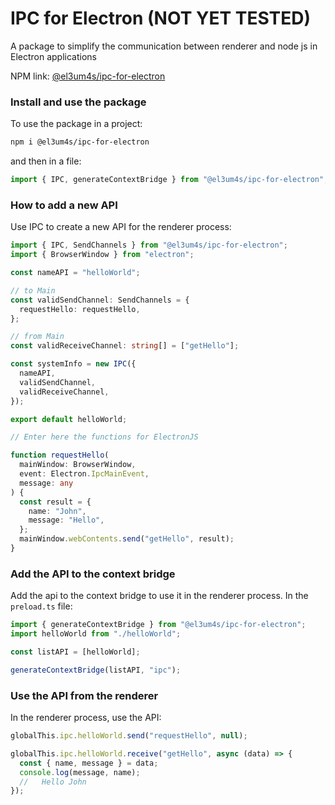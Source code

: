 # IPC for Electron (NOT YET TESTED)

A package to simplify the communication between renderer and node js in Electron applications

NPM link: [@el3um4s/ipc-for-electron](https://www.npmjs.com/package/@el3um4s/ipc-for-electron)

### Install and use the package

To use the package in a project:

```bash
npm i @el3um4s/ipc-for-electron
```

and then in a file:

```ts
import { IPC, generateContextBridge } from "@el3um4s/ipc-for-electron";
```

### How to add a new API

Use IPC to create a new API for the renderer process:

```ts
import { IPC, SendChannels } from "@el3um4s/ipc-for-electron";
import { BrowserWindow } from "electron";

const nameAPI = "helloWorld";

// to Main
const validSendChannel: SendChannels = {
  requestHello: requestHello,
};

// from Main
const validReceiveChannel: string[] = ["getHello"];

const systemInfo = new IPC({
  nameAPI,
  validSendChannel,
  validReceiveChannel,
});

export default helloWorld;

// Enter here the functions for ElectronJS

function requestHello(
  mainWindow: BrowserWindow,
  event: Electron.IpcMainEvent,
  message: any
) {
  const result = {
    name: "John",
    message: "Hello",
  };
  mainWindow.webContents.send("getHello", result);
}
```

### Add the API to the context bridge

Add the api to the context bridge to use it in the renderer process. In the `preload.ts` file:

```ts
import { generateContextBridge } from "@el3um4s/ipc-for-electron";
import helloWorld from "./helloWorld";

const listAPI = [helloWorld];

generateContextBridge(listAPI, "ipc");
```

### Use the API from the renderer

In the renderer process, use the API:

```ts
globalThis.ipc.helloWorld.send("requestHello", null);

globalThis.ipc.helloWorld.receive("getHello", async (data) => {
  const { name, message } = data;
  console.log(message, name);
  //   Hello John
});
```
